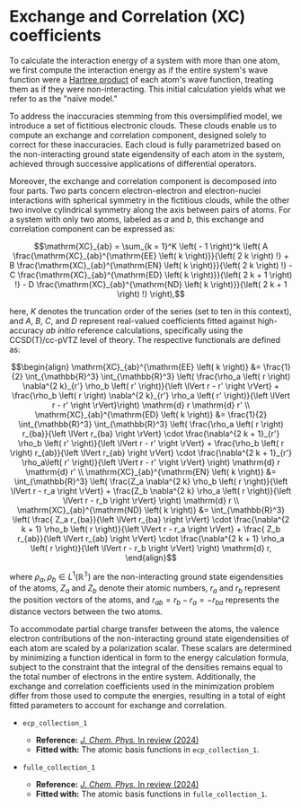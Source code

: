 # Exchange and Correlation (XC) coefficients
To calculate the interaction energy of a system with more than one atom, we first compute the interaction energy as if the entire system's wave function were a [Hartree product](http://vergil.chemistry.gatech.edu/notes/hf-intro/node3.html) of each atom's wave function, treating them as if they were non-interacting. This initial calculation yields what we refer to as the "naïve model."

To address the inaccuracies stemming from this oversimplified model, we introduce a set of fictitious electronic clouds. These clouds enable us to compute an exchange and correlation component, designed solely to correct for these inaccuracies. Each cloud is fully parametrized based on the non-interacting ground state eigendensity of each atom in the system, achieved through successive applications of differential operators.

Moreover, the exchange and correlation component is decomposed into four parts. Two parts concern electron-electron and electron-nuclei interactions with spherical symmetry in the fictitious clouds, while the other two involve cylindrical symmetry along the axis between pairs of atoms. For a system with only two atoms, labeled as $a$ and $b$, this exchange and correlation component can be expressed as:
```math
\mathrm{XC}_{ab} = \sum_{k = 1}^K \left( - 1 \right)^k \left( A \frac{\mathrm{XC}_{ab}^{\mathrm{EE} \left( k \right)}}{\left( 2 k \right) !}  + B \frac{\mathrm{XC}_{ab}^{\mathrm{EN} \left( k \right)}}{\left( 2 k \right) !} - C \frac{\mathrm{XC}_{ab}^{\mathrm{ED} \left( k \right)}}{\left( 2 k + 1 \right) !} - D \frac{\mathrm{XC}_{ab}^{\mathrm{ND} \left( k \right)}}{\left( 2 k + 1 \right) !} \right),
```
here, $K$ denotes the truncation order of the series (set to ten in this context), and $A$, $B$, $C$, and $D$ represent real-valued coefficients fitted against high-accuracy *ab initio* reference calculations, specifically using the CCSD(T)/cc-pVTZ level of theory. The respective functionals are defined as:
```math
\begin{align}
\mathrm{XC}_{ab}^{\mathrm{EE} \left( k \right)} &= \frac{1}{2} \int_{\mathbb{R}^3} \int_{\mathbb{R}^3} \left( \frac{\rho_a \left( r \right) \nabla^{2 k}_{r'} \rho_b \left( r' \right)}{\left \lVert r - r' \right \rVert} + \frac{\rho_b \left( r \right) \nabla^{2 k}_{r'} \rho_a \left( r' \right)}{\left \lVert r - r' \right \rVert}\right) \mathrm{d} r \mathrm{d} r' \\
\mathrm{XC}_{ab}^{\mathrm{ED} \left( k \right)} &= \frac{1}{2} \int_{\mathbb{R}^3} \int_{\mathbb{R}^3} \left( \frac{\rho_a \left( r \right) r_{ba}}{\left \lVert r_{ba} \right \rVert} \cdot \frac{\nabla^{2 k + 1}_{r'} \rho_b \left( r' \right)}{\left \lVert r - r' \right \rVert} + \frac{\rho_b \left( r \right) r_{ab}}{\left \lVert r_{ab} \right \rVert} \cdot \frac{\nabla^{2 k + 1}_{r'} \rho_a\left( r' \right)}{\left \lVert r - r' \right \rVert} \right) \mathrm{d} r \mathrm{d} r' \\
\mathrm{XC}_{ab}^{\mathrm{EN} \left( k \right)} &= \int_{\mathbb{R}^3} \left( \frac{Z_a \nabla^{2 k} \rho_b \left( r \right)}{\left \lVert r - r_a \right \rVert} +  \frac{Z_b \nabla^{2 k} \rho_a \left( r \right)}{\left \lVert r - r_b \right \rVert} \right) \mathrm{d} r \\
\mathrm{XC}_{ab}^{\mathrm{ND} \left( k \right)} &= \int_{\mathbb{R}^3} \left( \frac{ Z_a r_{ba}}{\left \lVert r_{ba} \right \rVert} \cdot \frac{\nabla^{2 k + 1} \rho_b \left( r \right)}{\left \lVert r - r_a \right \rVert} + \frac{ Z_b r_{ab}}{\left \lVert r_{ab} \right \rVert} \cdot \frac{\nabla^{2 k + 1} \rho_a \left( r \right)}{\left \lVert r - r_b \right \rVert} \right) \mathrm{d} r,
\end{align}
```
where $\rho_a, \rho_b \in L^1 \left( \mathbb{R^3} \right)$ are the non-interacting ground state eigendensities of the atoms, $Z_a$ and $Z_b$ denote their atomic numbers, $r_a$ and $r_b$ represent the position vectors of the atoms, and $r_{ab} = r_b - r_a = -  r_{ba}$ represents the distance vectors between the two atoms.

To accommodate partial charge transfer between the atoms, the valence electron contributions of the non-interacting ground state eigendensities of each atom are scaled by a polarization scalar. These scalars are determined by minimizing a function identical in form to the energy calculation formula, subject to the constraint that the integral of the densities remains equal to the total number of electrons in the entire system. Additionally, the exchange and correlation coefficients used in the minimization problem differ from those used to compute the energies, resulting in a total of eight fitted parameters to account for exchange and correlation.

 * `ecp_collection_1`
   * **Reference:** [*J. Chem. Phys.* In review (2024)](https://doi.org/10.26434/chemrxiv-2024-t5tfh-v2)
   * **Fitted with:** The atomic basis functions in `ecp_collection_1`.

 * `fulle_collection_1`
   * **Reference:** [*J. Chem. Phys.* In review (2024)](https://doi.org/10.26434/chemrxiv-2024-t5tfh-v2)
   * **Fitted with:** The atomic basis functions in `fulle_collection_1`.
